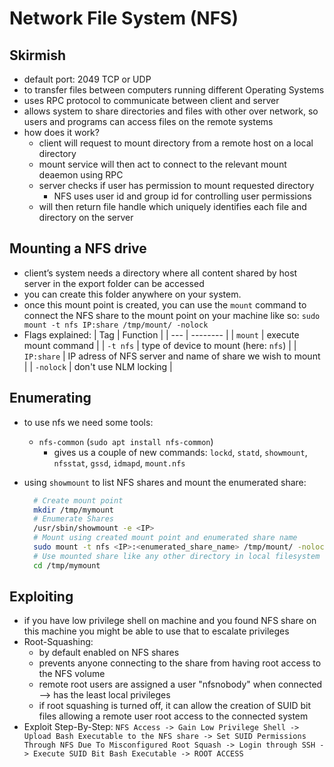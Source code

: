 # Network File System (NFS)

## Skirmish

- default port: 2049 TCP or UDP
- to transfer files between computers running different Operating Systems
- uses RPC protocol to communicate between client and server
- allows system to share directories and files with other over network, so users and programs can access files on the remote systems
- how does it work?
  - client will request to mount directory from a remote host on a local directory
  - mount service will then act to connect to the relevant mount deaemon using RPC
  - server checks if user has permission to mount requested directory
    - NFS uses user id and group id for controlling user permissions
  - will then return file handle which uniquely identifies each file and directory on the server

## Mounting a NFS drive

- client’s system needs a directory where all content shared by host server in the export folder can be accessed
- you can create this folder anywhere on your system.
- once this mount point is created, you can use the `mount` command to connect the NFS share to the mount point on your machine like so: `sudo mount -t nfs IP:share /tmp/mount/ -nolock`
- Flags explained:
  | Tag | Function |
  | --- | -------- |
  | `mount` | execute mount command |
  | `-t nfs` | type of device to mount (here: `nfs`) |
  | `IP:share` | IP adress of NFS server and name of share we wish to mount |
  | `-nolock` | don't use NLM locking |

## Enumerating

- to use nfs we need some tools:
  - `nfs-common` (`sudo apt install nfs-common`)
    - gives us a couple of new commands: `lockd`, `statd`, `showmount`, `nfsstat`, `gssd`, `idmapd`, `mount.nfs`
- using `showmount` to list NFS shares and mount the enumerated share:

  ```bash
    # Create mount point
    mkdir /tmp/mymount
    # Enumerate Shares
    /usr/sbin/showmount -e <IP>
    # Mount using created mount point and enumerated share name
    sudo mount -t nfs <IP>:<enumerated_share_name> /tmp/mount/ -nolock
    # Use mounted share like any other directory in local filesystem
    cd /tmp/mymount
  ```

## Exploiting

- if you have low privilege shell on machine and you found NFS share on this machine you might be able to use that to escalate privileges
- Root-Squashing:
  - by default enabled on NFS shares
  - prevents anyone connecting to the share from having root access to the NFS volume
  - remote root users are assigned a user "nfsnobody" when connected --> has the least local privileges
  - if root squashing is turned off, it can allow the creation of SUID bit files allowing a remote user root access to the connected system
- Exploit Step-By-Step:
  `NFS Access ->
        Gain Low Privilege Shell ->
            Upload Bash Executable to the NFS share ->
                Set SUID Permissions Through NFS Due To Misconfigured Root Squash ->
                    Login through SSH ->
                        Execute SUID Bit Bash Executable ->
                            ROOT ACCESS`
